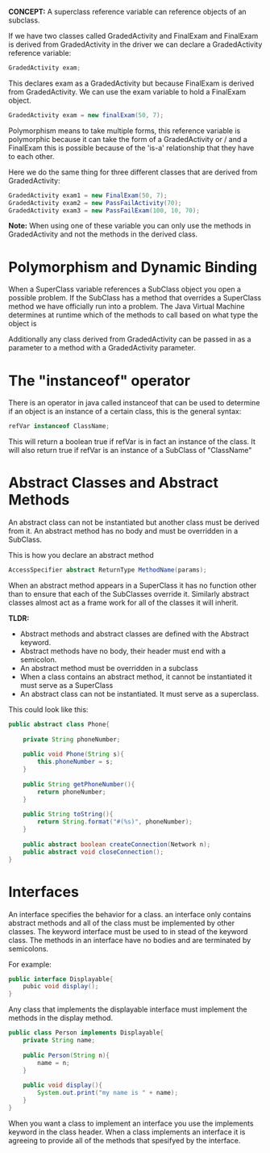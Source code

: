 **CONCEPT:** A superclass reference variable can reference objects of an subclass.

If we have two classes called GradedActivity and FinalExam and FinalExam is derived from GradedActivity in the driver we can declare a GradedActivity reference variable:

```java
GradedActivity exam;
```

This declares exam as a GradedActivity but because FinalExam is derived from GradedActivity. We can use the exam variable to hold a FinalExam object. 

```java 
GradedActivity exam = new finalExam(50, 7);
```

Polymorphism means to take multiple forms, this reference variable is polymorphic because it can take the form of a GradedActivity or / and a FinalExam this is possible because of the 'is-a' relationship that they have to each other. 

Here we do the same thing for three different classes that are derived from GradedActivity:
```java
GradedActivity exam1 = new FinalExam(50, 7);
GradedActivity exam2 = new PassFailActivity(70);
GradedActivity exam3 = new PassFailExam(100, 10, 70);
```
**Note:** When using one of these variable you can only use the methods in GradedActivity and not the methods in the derived class. 

# Polymorphism and Dynamic Binding
When a SuperClass variable references a SubClass object you open a possible problem. If the SubClass has a method that overrides a SuperClass method we have officially run into a problem. The Java Virtual Machine determines at runtime which of the methods to call based on what type the object is

Additionally any class derived from GradedActivity can be passed in as a parameter to a method with a GradedActivity parameter.

# The "instanceof" operator
There is an operator in java called instanceof that can be used to determine if an object is an instance of a certain class, this is the general syntax:
```java
refVar instanceof ClassName;
```
This will return a boolean true if refVar is in fact an instance of the class. It will also return true if refVar is an instance of a SubClass of "ClassName"

# Abstract Classes and Abstract Methods
An abstract class can not be instantiated but another class must be derived from it. An abstract method has no body and must be overridden in a SubClass. 

This is how you declare an abstract method
```java
AccessSpecifier abstract ReturnType MethodName(params);
```

When an abstract method appears in a SuperClass it has no function other than to ensure that each of the SubClasses override it. Similarly abstract classes almost act as a frame work for all of the classes it will inherit. 

**TLDR:**
- Abstract methods and abstract classes are defined with the Abstract keyword.
- Abstract methods have no body, their header must end with a semicolon.
- An abstract method must be overridden in a subclass
- When a class contains an abstract method, it cannot be instantiated it must serve as a SuperClass
- An abstract class can not be instantiated. It must serve as a superclass. 

This could look like this:
```java
public abstract class Phone{
    
    private String phoneNumber;
    
    public void Phone(String s){
        this.phoneNumber = s;
    }
    
    public String getPhoneNumber(){
        return phoneNumber;
    }
    
    public String toString(){
        return String.format("#(%s)", phoneNumber);
    }
    
    public abstract boolean createConnection(Network n);
    public abstract void closeConnection();
}
```

# Interfaces
An interface specifies the behavior for a class. an interface only contains abstract methods and all of the class must be implemented by other classes. The keyword interface must be used to in stead of the keyword class. The methods in an interface have no bodies and are terminated by semicolons.

For example:
```java
public interface Displayable{
	pubic void display();
}
```

Any class that implements the displayable interface must implement the methods in the display method.
```java
public class Person implements Displayable{
	private String name;
	
	public Person(String n){
		name = n;
	}
	
	public void display(){
		System.out.print("my name is " + name);
	}
}
```

When you want a class to implement an interface you use the implements keyword in the class header. When a class implements an interface it is agreeing to provide all of the methods that spesifyed by the interface. 